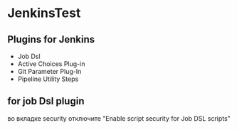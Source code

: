 # JenkinsTest

## Plugins for Jenkins
 - Job Dsl
 - Active Choices Plug-in
 - Git Parameter Plug-In
 - Pipeline Utility Steps
## for job Dsl plugin
<p>во вкладке security отключите "Enable script security for Job DSL scripts"</p>
